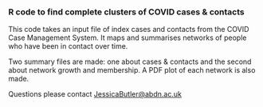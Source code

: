 ### R code to find complete clusters of COVID cases & contacts

This code takes an input file of index cases and contacts from the COVID Case Management System. 
It maps and summarises networks of people who have been in contact over time.

Two summary files are made: one about cases & contacts and the second about network growth and membership. 
A PDF plot of each network is also made.

Questions please contact JessicaButler@abdn.ac.uk
